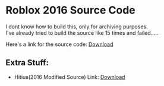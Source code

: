 # Roblox 2016 Source Code
I dont know how to build this, only for archiving purposes.<br>
I've already tried to build the source like 15 times and failed.....

Here's a link for the source code: [Download](https://web.archive.org/web/20240418090357/https://gitgud.io/stangetsdmca/roblox-source/-/archive/master/roblox-source-master.zip)

## Extra Stuff:
- Hitius(2016 Modified Source) Link:  [Download](https://web.archive.org/web/20200907113312/https://git.hitius.com/root/roblox/-/archive/master/roblox-master.zip)
